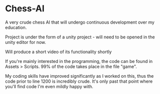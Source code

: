 # Chess-AI
A very crude chess AI that will undergo continuous development over my education.

Project is under the form of a unity project - will need to be opened in the unity editor for now.

Will produce a short video of its functionality shortly

If you're mainly interested in the programming, the code can be found in Assets > Scripts.
99% of the code takes place in the file "game".

My coding skills have improved significantly as I worked on this, thus the code prior to line 1200 is incredibly crude.
It's only past that point where you'll find code I'm even mildly happy with.
